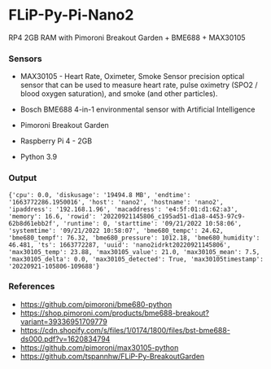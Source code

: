 # FLiP-Py-Pi-Nano2
RP4 2GB RAM with Pimoroni Breakout Garden + BME688 + MAX30105


### Sensors

* MAX30105 - Heart Rate, Oximeter, Smoke Sensor
precision optical sensor that can be used to measure heart rate, pulse oximetry (SPO2 / blood oxygen saturation), and smoke (and other particles).

* Bosch BME688 4-in-1 environmental sensor with Artificial Intelligence

* Pimoroni Breakout Garden

* Raspberry Pi 4 - 2GB

* Python 3.9


### Output

````
{'cpu': 0.0, 'diskusage': '19494.8 MB', 'endtime': '1663772286.1950016', 'host': 'nano2', 'hostname': 'nano2', 'ipaddress': '192.168.1.96', 'macaddress': 'e4:5f:01:d1:62:a3', 'memory': 16.6, 'rowid': '20220921145806_c195ad51-d1a8-4453-97c9-62b8d61ebb2f', 'runtime': 0, 'starttime': '09/21/2022 10:58:06', 'systemtime': '09/21/2022 10:58:07', 'bme680_tempc': 24.62, 'bme680_tempf': 76.32, 'bme680_pressure': 1012.18, 'bme680_humidity': 46.481, 'ts': 1663772287, 'uuid': 'nano2idrkt20220921145806', 'max30105_temp': 23.88, 'max30105_value': 21.0, 'max30105_mean': 7.5, 'max30105_delta': 0.0, 'max30105_detected': True, 'max30105timestamp': '20220921-105806-109688'}
````

### References

* https://github.com/pimoroni/bme680-python
* https://shop.pimoroni.com/products/bme688-breakout?variant=39336951709779
* https://cdn.shopify.com/s/files/1/0174/1800/files/bst-bme688-ds000.pdf?v=1620834794
* https://github.com/pimoroni/max30105-python
* https://github.com/tspannhw/FLiP-Py-BreakoutGarden
